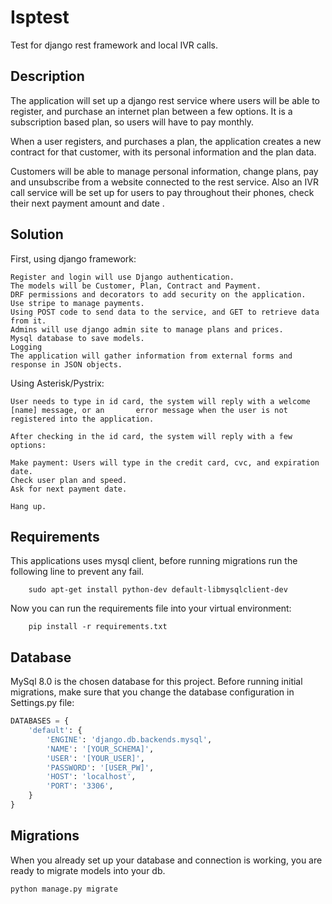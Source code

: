# Isptest
Test for django rest framework and local IVR calls.

Description
----
The application will set up a django rest service where users will be able to register,
and purchase an internet plan between a few options. It is a subscription based plan, so users will have to pay monthly.

When a user registers, and purchases a plan, the application creates a new contract for that customer,
with its personal information and the plan data.

Customers will be able to manage personal information, change plans, pay and unsubscribe from a website connected to the rest service.
Also an IVR call service will be set up for users to pay throughout their phones, check their next payment amount and date .



Solution
-----
First, using django framework:
	
	Register and login will use Django authentication.
	The models will be Customer, Plan, Contract and Payment.
	DRF permissions and decorators to add security on the application.
	Use stripe to manage payments.
	Using POST code to send data to the service, and GET to retrieve data from it.
	Admins will use django admin site to manage plans and prices.
	Mysql database to save models.
	Logging 
    The application will gather information from external forms and response in JSON objects.
	
Using Asterisk/Pystrix:

	User needs to type in id card, the system will reply with a welcome [name] message, or an 		error message when the user is not registered into the application.
	
	After checking in the id card, the system will reply with a few options:
		
	Make payment: Users will type in the credit card, cvc, and expiration date.
	Check user plan and speed.
	Ask for next payment date.
	
	Hang up.
	
Requirements
---
This applications uses mysql client, before running migrations run the following line
to prevent any fail.
    
        sudo apt-get install python-dev default-libmysqlclient-dev
        
Now you can run the requirements file into your virtual environment:
        
        pip install -r requirements.txt
 
Database
--

MySql 8.0 is the chosen database for this project. Before running initial migrations,
make sure that you change the database configuration in Settings.py file:

```python
DATABASES = {
    'default': {
        'ENGINE': 'django.db.backends.mysql',
        'NAME': '[YOUR_SCHEMA]',
        'USER': '[YOUR_USER]',
        'PASSWORD': '[USER_PW]',
        'HOST': 'localhost',
        'PORT': '3306',
    }
}
```

       
Migrations
---

When you already set up your database and connection is working, you are ready to migrate models into your db.

    python manage.py migrate
    
    